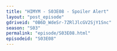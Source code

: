 ```yaml
---
title: "HIMYM - S03E08 - Spoiler Alert"
layout: "post_episode"
gdriveid: "0B6D_WdeSr-7ZRlJlcGV2SjY1Snc"
season: "S03"
permalink: "episode/S03E08.html"
episodeid: "S03E08"
---
```

